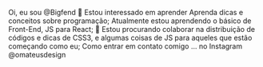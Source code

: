 Oi, eu sou @Bigfend
👀 Estou interessado em aprender Aprenda dicas e conceitos sobre programação;
Atualmente estou aprendendo o básico de Front-End, JS para React;
💞️ Estou procurando colaborar na distribuição de códigos e dicas de CSS3, e algumas coisas de JS para aqueles que estão começando como eu;
Como entrar em contato comigo ... no Instagram @omateusdesign
